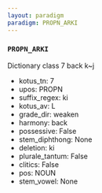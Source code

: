 ```yaml
---
layout: paradigm
paradigm: PROPN_ARKI
---
```

### ` PROPN_ARKI `

Dictionary class 7 back k~j
* kotus_tn: 7
* upos: PROPN
* suffix_regex: ki
* kotus_av: L
* grade_dir: weaken
* harmony: back
* possessive: False
* stem_diphthong: None
* deletion: ki
* plurale_tantum: False
* clitics: False
* pos: NOUN
* stem_vowel: None

